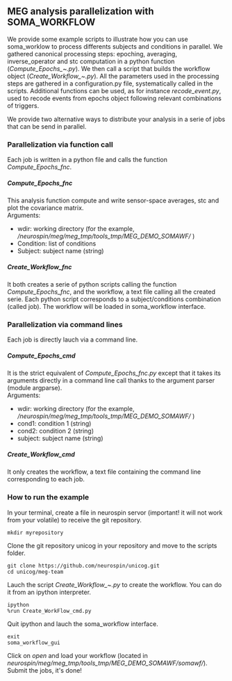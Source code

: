 ## MEG analysis parallelization with SOMA_WORKFLOW

We provide some example scripts to illustrate how you can use soma_worklow to process differents subjects and conditions in parallel.
We gathered canonical processing steps: epoching, averaging, inverse_operator and stc computation in a python function (*Compute_Epochs_~.py*).
We then call a script that builds the workflow object (*Create_Workflow_~.py*).
All the parameters used in the processing steps are gathered in a configuration.py file, systematically called in the scripts.
Additional functions can be used, as for instance *recode_event.py*, used to recode events from epochs object following relevant combinations of triggers.

We provide two alternative ways to distribute your analysis in a serie of jobs that can be send in parallel.

### Parallelization via function call
Each job is written in a python file and calls the function *Compute_Epochs_fnc*.

##### Compute_Epochs_fnc 
This analysis function compute and write sensor-space averages, stc and plot the  covariance matrix. <br />
Arguments: <br />
  * wdir: working directory (for the example, */neurospin/meg/meg_tmp/tools_tmp/MEG_DEMO_SOMAWF/* )
  * Condition: list of conditions 
  * Subject: subject name (string)

##### Create_Workflow_fnc
It both creates a serie of python scripts calling the function *Compute_Epochs_fnc*, and the workflow, a text file calling all the created serie. Each python script corresponds to a subject/conditions combination (called job). The workflow will be loaded in soma_workflow interface.

### Parallelization via command lines
Each job is directly lauch via a command line.

##### Compute_Epochs_cmd
It is the strict equivalent of *Compute_Epochs_fnc.py* except that it takes its arguments directly in a command line call thanks to the argument parser (module argparse).<br />
Arguments: <br />
  * wdir: working directory (for the example, */neurospin/meg/meg_tmp/tools_tmp/MEG_DEMO_SOMAWF/* )
  * cond1: condition 1 (string)
  * cond2: condition 2 (string)
  * subject: subject name (string)

##### Create_Workflow_cmd
It only creates the workflow, a text file containing the command line corresponding to each job.

### How to run the example
In your terminal, create a file in neurospin servor (important! it will not work from your volatile) to receive the git repository.

    mkdir myrepository

Clone the git repository unicog in your repository and move to the scripts folder.

    git clone https://github.com/neurospin/unicog.git
    cd unicog/meg-team

Lauch the script *Create_Workflow_~.py* to create the workflow. You can do it from an ipython interpreter.

    ipython
    %run Create_WorkFlow_cmd.py
    
Quit ipython and lauch the soma_workflow interface.

    exit
    soma_workflow_gui

Click on *open* and load your workflow (located in *neurospin/meg/meg_tmp/tools_tmp/MEG_DEMO_SOMAWF/somawf/*). Submit the jobs, it's done!


